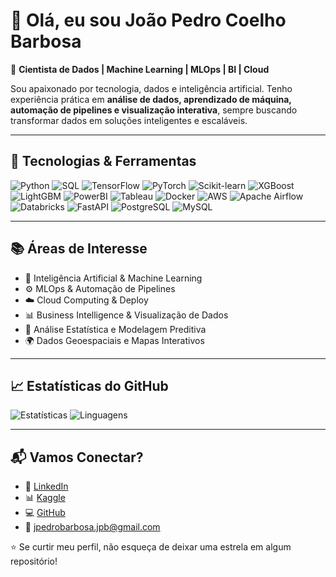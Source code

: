 # 👋 Olá, eu sou João Pedro Coelho Barbosa  

🎯 **Cientista de Dados | Machine Learning | MLOps | BI | Cloud**  

Sou apaixonado por tecnologia, dados e inteligência artificial. Tenho experiência prática em **análise de dados, aprendizado de máquina, automação de pipelines e visualização interativa**, sempre buscando transformar dados em soluções inteligentes e escaláveis.  

---

## 🚀 Tecnologias & Ferramentas
![Python](https://img.shields.io/badge/Python-3776AB?style=for-the-badge&logo=python&logoColor=white)
![SQL](https://img.shields.io/badge/SQL-4479A1?style=for-the-badge&logo=postgresql&logoColor=white)
![TensorFlow](https://img.shields.io/badge/TensorFlow-FF6F00?style=for-the-badge&logo=tensorflow&logoColor=white)
![PyTorch](https://img.shields.io/badge/PyTorch-EE4C2C?style=for-the-badge&logo=pytorch&logoColor=white)
![Scikit-learn](https://img.shields.io/badge/Scikit--learn-F7931E?style=for-the-badge&logo=scikitlearn&logoColor=white)
![XGBoost](https://img.shields.io/badge/XGBoost-0099FF?style=for-the-badge)
![LightGBM](https://img.shields.io/badge/LightGBM-005C5C?style=for-the-badge)
![PowerBI](https://img.shields.io/badge/PowerBI-F2C811?style=for-the-badge&logo=powerbi&logoColor=black)
![Tableau](https://img.shields.io/badge/Tableau-E97627?style=for-the-badge&logo=tableau&logoColor=white)
![Docker](https://img.shields.io/badge/Docker-2496ED?style=for-the-badge&logo=docker&logoColor=white)
![AWS](https://img.shields.io/badge/AWS-232F3E?style=for-the-badge&logo=amazonaws&logoColor=white)
![Apache Airflow](https://img.shields.io/badge/Apache%20Airflow-017CEE?style=for-the-badge&logo=apacheairflow&logoColor=white)
![Databricks](https://img.shields.io/badge/Databricks-FF3621?style=for-the-badge&logo=databricks&logoColor=white)
![FastAPI](https://img.shields.io/badge/FastAPI-009688?style=for-the-badge&logo=fastapi&logoColor=white)
![PostgreSQL](https://img.shields.io/badge/PostgreSQL-336791?style=for-the-badge&logo=postgresql&logoColor=white)
![MySQL](https://img.shields.io/badge/MySQL-4479A1?style=for-the-badge&logo=mysql&logoColor=white)

---

## 📚 Áreas de Interesse
- 🤖 Inteligência Artificial & Machine Learning
- ⚙️ MLOps & Automação de Pipelines
- ☁️ Cloud Computing & Deploy
- 📊 Business Intelligence & Visualização de Dados
- 🧩 Análise Estatística e Modelagem Preditiva
- 🌍 Dados Geoespaciais e Mapas Interativos

---

## 📈 Estatísticas do GitHub
![Estatísticas](https://github-readme-stats.vercel.app/api?username=barbosajpc&show_icons=true&theme=tokyonight)
![Linguagens](https://github-readme-stats.vercel.app/api/top-langs/?username=barbosajpc&layout=compact&theme=tokyonight)

---

## 📬 Vamos Conectar?
- 💼 [LinkedIn](https://www.linkedin.com/in/jo%C3%A3o-pedro-barbosa-697678254/)
- 📊 [Kaggle](https://www.kaggle.com/barbosajpc)
- 💻 [GitHub](https://github.com/barbosajpc)
- 📧 jpedrobarbosa.jpb@gmail.com

⭐ Se curtir meu perfil, não esqueça de deixar uma estrela em algum repositório!  
